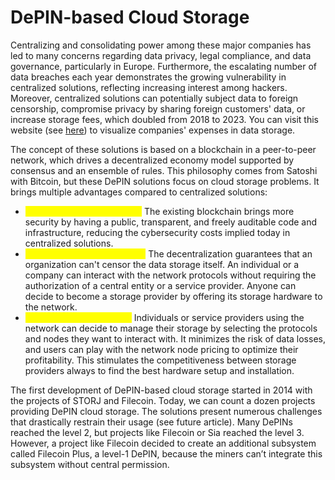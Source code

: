 # DePIN-based Cloud Storage

Centralizing and consolidating power among these major companies has led to many concerns regarding data privacy, legal compliance, and data governance, particularly in Europe. Furthermore, the escalating number of data breaches each year demonstrates the growing vulnerability in centralized solutions, reflecting increasing interest among hackers. Moreover, centralized solutions can potentially subject data to foreign censorship, compromise privacy by sharing foreign customers' data, or increase storage fees, which doubled from 2018 to 2023. You can visit this website (see [here](https://www.veritas.com/fr/fr/resources/dark-data#%7B%22sliderValue%22%3A0%2C%22companyName%22%3A%22%22%2C%22selectedCountry%22%3A%22USA%22%7D)) to visualize companies' expenses in data storage.

The concept of these solutions is based on a blockchain in a peer-to-peer network, which drives a decentralized economy model supported by consensus and an ensemble of rules. This philosophy comes from Satoshi with Bitcoin, but these DePIN solutions focus on cloud storage problems. It brings multiple advantages compared to centralized solutions:

* <mark style="color:yellow;">**Lower cybersecurity costs**</mark><mark style="color:yellow;">:</mark> The existing blockchain brings more security by having a public, transparent, and freely auditable code and infrastructure, reducing the cybersecurity costs implied today in centralized solutions.
* <mark style="color:yellow;">**Permissionless and privacy:**</mark> The decentralization guarantees that an organization can't censor the data storage itself. An individual or a company can interact with the network protocols without requiring the authorization of a central entity or a service provider. Anyone can decide to become a storage provider by offering its storage hardware to the network.
* <mark style="color:yellow;">**Pricing competitiveness:**</mark> Individuals or service providers using the network can decide to manage their storage by selecting the protocols and nodes they want to interact with. It minimizes the risk of data losses, and users can play with the network node pricing to optimize their profitability. This stimulates the competitiveness between storage providers always to find the best hardware setup and installation.

The first development of DePIN-based cloud storage started in 2014 with the projects of STORJ and Filecoin. Today, we can count a dozen projects providing DePIN cloud storage. The solutions present numerous challenges that drastically restrain their usage (see future article). Many DePINs reached the level 2, but projects like Filecoin or Sia reached the level 3. However, a project like Filecoin decided to create an additional subsystem called Filecoin Plus, a level-1 DePIN, because the miners can’t integrate this subsystem without central permission.

